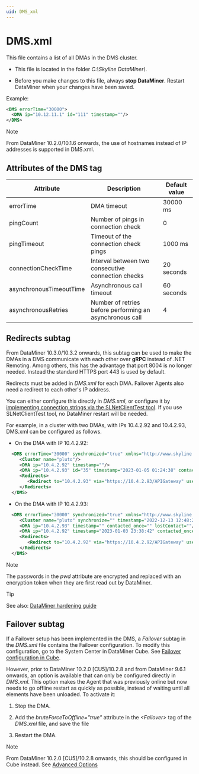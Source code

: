 ```yaml
---
uid: DMS_xml
---
```


# DMS.xml

This file contains a list of all DMAs in the DMS cluster.

- This file is located in the folder *C:\\Skyline DataMiner\\*.

- Before you make changes to this file, always **stop DataMiner**. Restart DataMiner when your changes have been saved.

Example:

```xml
<DMS errorTime="30000">
  <DMA ip="10.12.11.1" id="111" timestamp=""/>
</DMS>
```

> [!NOTE]
> From DataMiner 10.2.0/10.1.6 onwards, the use of hostnames instead of IP addresses is supported in DMS.xml.

## Attributes of the DMS tag

| Attribute               | Description                                              | Default value |
|-------------------------|----------------------------------------------------------|---------------|
| errorTime               | DMA timeout                                              | 30000 ms      |
| pingCount               | Number of pings in connection check                      | 0             |
| pingTimeout             | Timeout of the connection check pings                    | 1000 ms       |
| connectionCheckTime     | Interval between two consecutive connection checks       | 20 seconds    |
| asynchronousTimeoutTime | Asynchronous call timeout                                | 60 seconds    |
| asynchronousRetries     | Number of retries before performing an asynchronous call | 4             |

## Redirects subtag

From DataMiner 10.3.0/10.3.2 onwards, this subtag can be used to make the DMAs in a DMS communicate with each other over **gRPC** instead of .NET Remoting. Among others, this has the advantage that port 8004 is no longer needed. Instead the standard HTTPS port 443 is used by default. <!-- RN 34983 -->

Redirects must be added in *DMS.xml* for each DMA. Failover Agents also need a redirect to each other's IP address.

You can either configure this directly in *DMS.xml*, or configure it by [implementing connection strings via the SLNetClientTest tool](xref:SLNetClientTest_editing_connection_string). If you use SLNetClientTest tool, no DataMiner restart will be needed.

For example, in a cluster with two DMAs, with IPs 10.4.2.92 and 10.4.2.93, DMS.xml can be configured as follows.

- On the DMA with IP 10.4.2.92:

```xml
  <DMS errorTime="30000" synchronized="true" xmlns="http://www.skyline.be/config/dms">
     <Cluster name="pluto"/>
     <DMA ip="10.4.2.92" timestamp=""/>
     <DMA ip="10.4.2.93" id="35" timestamp="2023-01-05 01:24:38" contacted_once="TRUE" lostContact="2023-01-06 00:45:01"/>
     <Redirects>
        <Redirect to="10.4.2.93" via="https://10.4.2.93/APIGateway" user="MyUser" pwd="MyPassword"/>
     </Redirects>
  </DMS>
```

- On the DMA with IP 10.4.2.93:

```xml
  <DMS errorTime="30000" synchronized="true" xmlns="http://www.skyline.be/config/dms">
     <Cluster name="pluto" synchronize="" timestamp="2022-12-13 12:48:29"/>
     <DMA ip="10.4.2.93" timestamp="" contacted_once="" lostContact=""/>
     <DMA ip="10.4.2.92" timestamp="2023-01-03 23:38:42" contacted_once="TRUE" lostContact="2023-01-06 01:02:00" id="69" uri=""/>
     <Redirects>
        <Redirect to="10.4.2.92" via="https://10.4.2.92/APIGateway" user="MyUser" pwd="MyPassword"/>
     </Redirects>
  </DMS>
```

> [!NOTE]
> The passwords in the *pwd* attribute are encrypted and replaced with an encryption token when they are first read out by DataMiner.

> [!TIP]
> See also: [DataMiner hardening guide](xref:DataMiner_hardening_guide)

## Failover subtag

If a Failover setup has been implemented in the DMS, a *Failover* subtag in the *DMS.xml* file contains the Failover configuration. To modify this configuration, go to the System Center in DataMiner Cube. See [Failover configuration in Cube](xref:Failover_configuration_in_Cube).

However, prior to DataMiner 10.2.0 \[CU5]/10.2.8 and from DataMiner 9.6.1 onwards, an option is available that can only be configured directly in *DMS.xml*. This option makes the Agent that was previously online but now needs to go offline restart as quickly as possible, instead of waiting until all elements have been unloaded. To activate it:

1. Stop the DMA.

1. Add the *bruteForceToOffline="true"* attribute in the *\<Failover>* tag of the *DMS.xml* file, and save the file

1. Restart the DMA.

> [!NOTE]
> From DataMiner 10.2.0 \[CU5]/10.2.8 onwards, this should be configured in Cube instead. See [Advanced Options](xref:Advanced_Failover_options#advanced-options)
